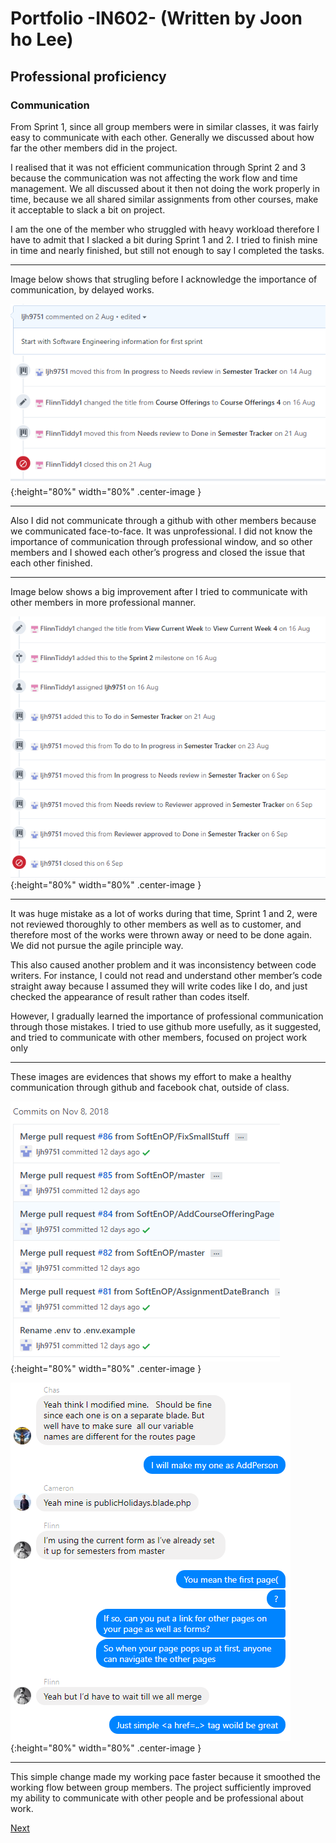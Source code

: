 # Portfolio -IN602- (Written by Joon ho Lee)


## Professional proficiency


### Communication
From Sprint 1, since all group members were in similar classes, it was fairly easy to communicate with each other. Generally we discussed about how far the other members did in the project.

I realised that it was not efficient communication through Sprint 2 and 3 because the communication was not affecting the work flow and time management. We all discussed about it then not doing the work properly in time, because we all shared similar assignments from other courses, make it acceptable to slack a bit on project.

I am the one of the member who struggled with heavy workload therefore I have to admit that I slacked a bit during Sprint 1 and 2. I tried to finish mine in time and nearly finished, but still not enough to say I completed the tasks.
* * *
Image below shows that strugling before I acknowledge the importance of communication, by delayed works.

![Image of evidence of lacking communication](/Images/Communication_1.PNG){:height="80%" width="80%" .center-image }
* * *
Also I did not communicate through a github with other members because we communicated face-to-face. It was unprofessional. I did not know the importance of communication through professional window, and so other members and I showed each other’s progress and closed the issue that each other finished.
* * *
Image below shows a big improvement after I tried to communicate with other members in more professional manner.

![Image of evidence of improved communication](/Images/Communication_2.PNG){:height="80%" width="80%" .center-image }
* * *
It was huge mistake as a lot of works during that time, Sprint 1 and 2, were not reviewed thoroughly to other members as well as to customer, and therefore most of the works were thrown away or need to be done again. We did not pursue the agile principle way. 

This also caused another problem and it was inconsistency between code writers. For instance, I could not read and understand other member’s code straight away because I assumed they will write codes like I do, and just checked the appearance of result rather than codes itself.

However, I gradually learned the importance of professional communication through those mistakes. I tried to use github more usefully, as it suggested, and tried to communicate with other members, focused on project work only
* * *
These images are evidences that shows my effort to make a healthy communication through github and facebook chat, outside of class.

![Image of evidence of improved communication 2](/Images/Communication_3.PNG){:height="80%" width="80%" .center-image }

![Image of evidence of improved communication 3](/Images/Communication_4.PNG){:height="80%" width="80%" .center-image }
* * *
This simple change made my working pace faster because it smoothed the working flow between group members. The project sufficiently improved my ability to communicate with other people and be professional about work.

[Next](/Pages/test.html)
